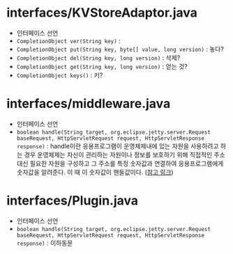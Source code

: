 # interfaces/KVStoreAdaptor.java
- 인터페이스 선언 
- `CompletionObject ver(String key)` :
- `CompletionObject put(String key, byte[] value, long version)` : 놓다?
- `CompletionObject del(String key, long version)` : 삭제?
- `CompletionObject get(String key, long version)` : 얻는 것?
- `CompletionObject keys()` : 키?

# interfaces/middleware.java
- 인터페이스 선언 
- `boolean handle(String target, org.eclipse.jetty.server.Request baseRequest, HttpServletRequest request, HttpServletResponse response)` : handle이란 
응용프로그램이 운영체제내에 있는 자원을 사용하려고 하는 경우 운영체제는 자신이 관리하는 자원이나 정보를 보호하기 위해 직접적인 주소 대신 필요한 자원을 구성하고 그 주소를 특정 숫자값과 연결하여 응용프로그램에게 숫자값을 알려준다. 이 때 이 숫자값이 핸들값이다. ([참고 링크](http://www.tipssoft.com/bulletin/board.php?bo_table=FAQ&wr_id=414))


# interfaces/Plugin.java
- 인터페이스 선언 
- `boolean handle(String target, org.eclipse.jetty.server.Request baseRequest, HttpServletRequest request, HttpServletResponse response)` : 이하동문
